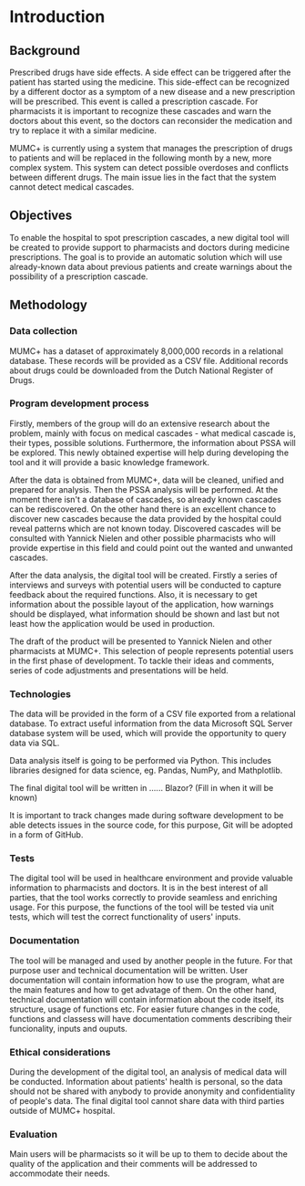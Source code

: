 # Introduction

## Background

Prescribed drugs have side effects. A side effect can be triggered after the patient has started using the medicine. This side-effect can be recognized by a different doctor as a symptom of a new disease and a new prescription will be prescribed. This event is called a prescription cascade. For pharmacists it is important to recognize these cascades and warn the doctors about this event, so the doctors can reconsider the medication and try to replace it with a similar medicine.

MUMC+ is currently using a system that manages the prescription of drugs to patients and will be replaced in the following month by a new, more complex system. This system can detect possible overdoses and conflicts between different drugs. The main issue lies in the fact that the system cannot detect medical cascades. 

## Objectives

To enable the hospital to spot prescription cascades, a new digital tool will be created to provide support to pharmacists and doctors during medicine prescriptions. The goal is to provide an automatic solution which will use already-known data about previous patients and create warnings about the possibility of a prescription cascade.

## Methodology

### Data collection

MUMC+ has a dataset of approximately 8,000,000 records in a relational database. These records will be provided as a CSV file. Additional records about drugs could be downloaded from the Dutch National Register of Drugs.

### Program development process

Firstly, members of the group will do an extensive research about the problem, mainly with focus on medical cascades - what medical cascade is, their types, possible solutions. Furthermore, the information about PSSA will be explored. This newly obtained expertise will help during developing the tool and it will provide a basic knowledge framework. 

After the data is obtained from MUMC+, data will be cleaned, unified and prepared for analysis. Then the PSSA analysis will be performed. At the moment there isn't a database of cascades, so already known cascades can be rediscovered. On the other hand there is an excellent chance to discover new cascades because the data provided by the hospital could reveal patterns which are not known today. Discovered cascades will be consulted with Yannick Nielen and other possible pharmacists who will provide expertise in this field and could point out the wanted and unwanted cascades. 

After the data analysis, the digital tool will be created. Firstly a series of interviews and surveys with potential users will be conducted to capture feedback about the required functions. Also, it is necessary to get information about the possible layout of the application, how warnings should be displayed, what information should be shown and last but not least how the application would be used in production.

The draft of the product will be presented to Yannick Nielen and other pharmacists at MUMC+. This selection of people represents potential users in the first phase of development. To tackle their ideas and comments, series of code adjustments and presentations will be held. 

### Technologies

The data will be provided in the form of a CSV file exported from a relational database. To extract useful information from the data Microsoft SQL Server database system will be used, which will provide the opportunity to query data via SQL.

Data analysis itself is going to be performed via Python. This includes libraries designed for data science, eg. Pandas, NumPy, and Mathplotlib.

The final digital tool will be written in ...... Blazor? (Fill in when it will be known)

It is important to track changes made during software development to be able detects issues in the source code, for this purpose, Git will be adopted in a form of GitHub.

### Tests

The digital tool will be used in healthcare environment and provide valuable information to pharmacists and doctors. It is in the best interest of all parties, that the tool works correctly to provide seamless and enriching usage. For this purpose, the functions of the tool will be tested via unit tests, which will test the correct functionality of users' inputs.

### Documentation

The tool will be managed and used by another people in the future. For that purpose user and technical documentation will be written. User documentation will contain information how to use the program, what are the main features and how to get advatage of them. On the other hand, technical documentation will contain information about the code itself, its structure, usage of functions etc. For easier future changes in the code, functions and classess will have documentation comments describing their funcionality, inputs and ouputs.

### Ethical considerations

During the development of the digital tool, an analysis of medical data will be conducted. Information about patients' health is personal, so the data should not be shared with anybody to provide anonymity and confidentiality of people's data. The final digital tool cannot share data with third parties outside of MUMC+ hospital.

### Evaluation

Main users will be pharmacists so it will be up to them to decide about the quality of the application and their comments will be addressed to accommodate their needs.
